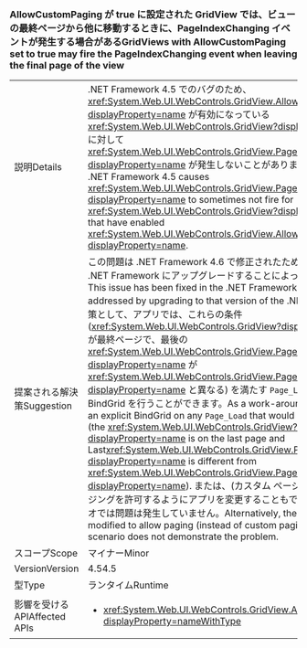 ### <a name="gridviews-with-allowcustompaging-set-to-true-may-fire-the-pageindexchanging-event-when-leaving-the-final-page-of-the-view"></a><span data-ttu-id="598ef-101">AllowCustomPaging が true に設定された GridView では、ビューの最終ページから他に移動するときに、PageIndexChanging イベントが発生する場合がある</span><span class="sxs-lookup"><span data-stu-id="598ef-101">GridViews with AllowCustomPaging set to true may fire the PageIndexChanging event when leaving the final page of the view</span></span>

|   |   |
|---|---|
|<span data-ttu-id="598ef-102">説明</span><span class="sxs-lookup"><span data-stu-id="598ef-102">Details</span></span>|<span data-ttu-id="598ef-103">.NET Framework 4.5 でのバグのため、<xref:System.Web.UI.WebControls.GridView.AllowCustomPaging?displayProperty=name> が有効になっている <xref:System.Web.UI.WebControls.GridView?displayProperty=name> に対して <xref:System.Web.UI.WebControls.GridView.PageIndexChanging?displayProperty=name> が発生しないことがあります。</span><span class="sxs-lookup"><span data-stu-id="598ef-103">A bug in the .NET Framework 4.5 causes <xref:System.Web.UI.WebControls.GridView.PageIndexChanging?displayProperty=name> to sometimes not fire for <xref:System.Web.UI.WebControls.GridView?displayProperty=name>s that have enabled <xref:System.Web.UI.WebControls.GridView.AllowCustomPaging?displayProperty=name>.</span></span>|
|<span data-ttu-id="598ef-104">提案される解決策</span><span class="sxs-lookup"><span data-stu-id="598ef-104">Suggestion</span></span>|<span data-ttu-id="598ef-105">この問題は .NET Framework 4.6 で修正されたため、このバージョンの .NET Framework にアップグレードすることによって対処できます。</span><span class="sxs-lookup"><span data-stu-id="598ef-105">This issue has been fixed in the .NET Framework 4.6 and may be addressed by upgrading to that version of the .NET Framework.</span></span> <span data-ttu-id="598ef-106">回避策として、アプリでは、これらの条件 (<xref:System.Web.UI.WebControls.GridView?displayProperty=name> が最終ページで、最後の <xref:System.Web.UI.WebControls.GridView.PageSize?displayProperty=name> が <xref:System.Web.UI.WebControls.GridView.PageSize?displayProperty=name> と異なる) を満たす <code>Page_Load</code> で明示的に BindGrid を行うことができます。</span><span class="sxs-lookup"><span data-stu-id="598ef-106">As a work-around, the app can do an explicit BindGrid on any <code>Page_Load</code> that would hit these conditions (the <xref:System.Web.UI.WebControls.GridView?displayProperty=name> is on the last page and Last<xref:System.Web.UI.WebControls.GridView.PageSize?displayProperty=name> is different from <xref:System.Web.UI.WebControls.GridView.PageSize?displayProperty=name>).</span></span> <span data-ttu-id="598ef-107">または、(カスタム ページングではなく) ページングを許可するようにアプリを変更することもできます。このシナリオでは問題は発生していません。</span><span class="sxs-lookup"><span data-stu-id="598ef-107">Alternatively, the app can be modified to allow paging (instead of custom paging), as that scenario does not demonstrate the problem.</span></span>|
|<span data-ttu-id="598ef-108">スコープ</span><span class="sxs-lookup"><span data-stu-id="598ef-108">Scope</span></span>|<span data-ttu-id="598ef-109">マイナー</span><span class="sxs-lookup"><span data-stu-id="598ef-109">Minor</span></span>|
|<span data-ttu-id="598ef-110">Version</span><span class="sxs-lookup"><span data-stu-id="598ef-110">Version</span></span>|<span data-ttu-id="598ef-111">4.5</span><span class="sxs-lookup"><span data-stu-id="598ef-111">4.5</span></span>|
|<span data-ttu-id="598ef-112">型</span><span class="sxs-lookup"><span data-stu-id="598ef-112">Type</span></span>|<span data-ttu-id="598ef-113">ランタイム</span><span class="sxs-lookup"><span data-stu-id="598ef-113">Runtime</span></span>|
|<span data-ttu-id="598ef-114">影響を受ける API</span><span class="sxs-lookup"><span data-stu-id="598ef-114">Affected APIs</span></span>|<ul><li><xref:System.Web.UI.WebControls.GridView.AllowCustomPaging?displayProperty=nameWithType></li></ul>|

